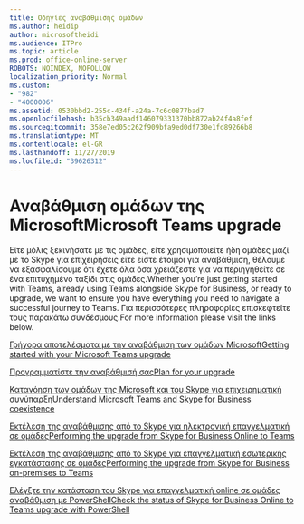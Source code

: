 ```yaml
---
title: Οδηγίες αναβάθμισης ομάδων
ms.author: heidip
author: microsoftheidi
ms.audience: ITPro
ms.topic: article
ms.prod: office-online-server
ROBOTS: NOINDEX, NOFOLLOW
localization_priority: Normal
ms.custom:
- "982"
- "4000006"
ms.assetid: 0530bbd2-255c-434f-a24a-7c6c0877bad7
ms.openlocfilehash: b35cb349aadf146079331370bb872ab24f4a8fef
ms.sourcegitcommit: 358e7ed05c262f909bfa9ed0df730e1fd89266b8
ms.translationtype: MT
ms.contentlocale: el-GR
ms.lasthandoff: 11/27/2019
ms.locfileid: "39626312"
---
```

# <a name="microsoft-teams-upgrade"></a><span data-ttu-id="341f8-102">Αναβάθμιση ομάδων της Microsoft</span><span class="sxs-lookup"><span data-stu-id="341f8-102">Microsoft Teams upgrade</span></span>

<span data-ttu-id="341f8-103">Είτε μόλις ξεκινήσατε με τις ομάδες, είτε χρησιμοποιείτε ήδη ομάδες μαζί με το Skype για επιχειρήσεις είτε είστε έτοιμοι για αναβάθμιση, θέλουμε να εξασφαλίσουμε ότι έχετε όλα όσα χρειάζεστε για να περιηγηθείτε σε ένα επιτυχημένο ταξίδι στις ομάδες.</span><span class="sxs-lookup"><span data-stu-id="341f8-103">Whether you’re just getting started with Teams, already using Teams alongside Skype for Business, or ready to upgrade, we want to ensure you have everything you need to navigate a successful journey to Teams.</span></span> <span data-ttu-id="341f8-104">Για περισσότερες πληροφορίες επισκεφτείτε τους παρακάτω συνδέσμους.</span><span class="sxs-lookup"><span data-stu-id="341f8-104">For more information please visit the links below.</span></span>

[<span data-ttu-id="341f8-105">Γρήγορα αποτελέσματα με την αναβάθμιση των ομάδων Microsoft</span><span class="sxs-lookup"><span data-stu-id="341f8-105">Getting started with your Microsoft Teams upgrade</span></span>](https://docs.microsoft.com/MicrosoftTeams/upgrade-start-here)

[<span data-ttu-id="341f8-106">Προγραμματίστε την αναβάθμισή σας</span><span class="sxs-lookup"><span data-stu-id="341f8-106">Plan for your upgrade</span></span>](https://docs.microsoft.com/MicrosoftTeams/upgrade-plan-journey)

[<span data-ttu-id="341f8-107">Κατανόηση των ομάδων της Microsoft και του Skype για επιχειρηματική συνύπαρξη</span><span class="sxs-lookup"><span data-stu-id="341f8-107">Understand Microsoft Teams and Skype for Business coexistence</span></span>](https://docs.microsoft.com/MicrosoftTeams/teams-and-skypeforbusiness-coexistence-and-interoperability)

[<span data-ttu-id="341f8-108">Εκτέλεση της αναβάθμισης από το Skype για ηλεκτρονική επαγγελματική σε ομάδες</span><span class="sxs-lookup"><span data-stu-id="341f8-108">Performing the upgrade from Skype for Business Online to Teams</span></span>](https://docs.microsoft.com/MicrosoftTeams/upgrade-to-teams-execute-skypeforbusinessonline)

[<span data-ttu-id="341f8-109">Εκτέλεση της αναβάθμισης από το Skype για επαγγελματική εσωτερικής εγκατάστασης σε ομάδες</span><span class="sxs-lookup"><span data-stu-id="341f8-109">Performing the upgrade from Skype for Business on-premises to Teams</span></span>](https://docs.microsoft.com/MicrosoftTeams/upgrade-to-teams-execute-skypeforbusinesshybridonprem)
 
[<span data-ttu-id="341f8-110">Ελέγξτε την κατάσταση του Skype για επαγγελματική online σε ομάδες αναβάθμιση με PowerShell</span><span class="sxs-lookup"><span data-stu-id="341f8-110">Check the status of Skype for Business Online to Teams upgrade with PowerShell</span></span>](https://docs.microsoft.com/powershell/module/skype/get-csteamsupgradestatus?view=skype-ps)